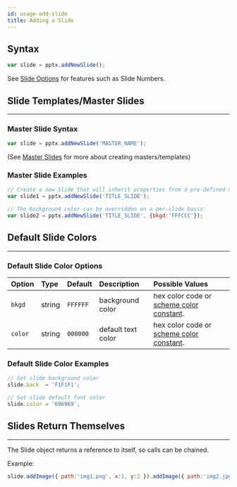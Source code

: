 ```yaml
---
id: usage-add-slide
title: Adding a Slide
---
```


## Syntax
```javascript
var slide = pptx.addNewSlide();
```

See [Slide Options](/PptxGenJS/docs/usage-slide-options.html) for features such as Slide Numbers.

## Slide Templates/Master Slides
**************************************************************************************************

### Master Slide Syntax
```javascript
var slide = pptx.addNewSlide('MASTER_NAME');
```

(See [Master Slides](/PptxGenJS/docs/masters.html) for more about creating masters/templates)

### Master Slide Examples
```javascript
// Create a new Slide that will inherit properties from a pre-defined master page (margins, logos, text, background, etc.)
var slide1 = pptx.addNewSlide('TITLE_SLIDE');

// The background color can be overridden on a per-slide basis:
var slide2 = pptx.addNewSlide('TITLE_SLIDE', {bkgd:'FFFCCC'});
```



## Default Slide Colors
**************************************************************************************************

### Default Slide Color Options
| Option       | Type    | Default   | Description         | Possible Values  |
| :----------- | :------ | :-------- | :------------------ | :--------------- |
| `bkgd`       | string  | `FFFFFF`  | background color    | hex color code or [scheme color constant](#scheme-colors). |
| `color`      | string  | `000000`  | default text color  | hex color code or [scheme color constant](#scheme-colors). |

### Default Slide Color Examples
```javascript
// Set slide background color
slide.back  = 'F1F1F1';

// Set slide default font color
slide.color = '696969';
```



## Slides Return Themselves
**************************************************************************************************
The Slide object returns a reference to itself, so calls can be chained.

Example:
```javascript
slide.addImage({ path:'img1.png', x:1, y:2 }).addImage({ path:'img2.jpg', x:5, y:3 });
```
